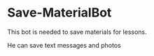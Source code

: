 # Save-MaterialBot
This bot is needed to save materials for lessons.


He can save text messages and photos
